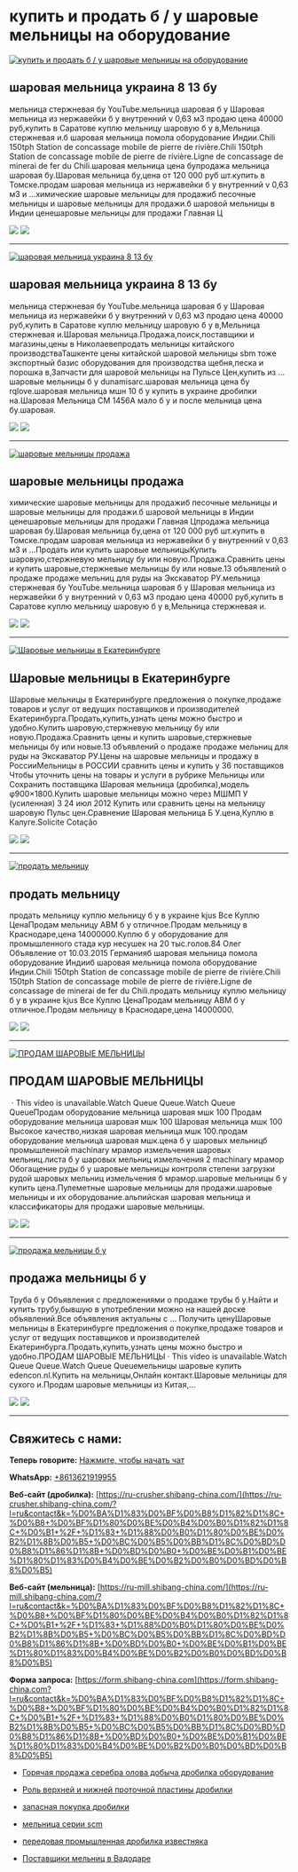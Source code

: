 # купить и продать б / у шаровые мельницы на оборудование

<a href="https://swt.shibang-china.com/?l=ru&img&k=%D0%BA%D1%83%D0%BF%D0%B8%D1%82%D1%8C+%D0%B8+%D0%BF%D1%80%D0%BE%D0%B4%D0%B0%D1%82%D1%8C+%D0%B1+%2F+%D1%83+%D1%88%D0%B0%D1%80%D0%BE%D0%B2%D1%8B%D0%B5+%D0%BC%D0%B5%D0%BB%D1%8C%D0%BD%D0%B8%D1%86%D1%8B+%D0%BD%D0%B0+%D0%BE%D0%B1%D0%BE%D1%80%D1%83%D0%B4%D0%BE%D0%B2%D0%B0%D0%BD%D0%B8%D0%B5" target="_blank">![купить и продать б / у шаровые мельницы на оборудование](http://static.shibang-china.com/all-800x300/769.jpg)</a>

## шаровая мельница украина 8 13 бу
мельница стержневая бу YouTube.мельница шаровая б у Шаровая мельница из нержавейки б у внутренний v 0,63 м3 продаю цена 40000 руб,купить в Саратове куплю мельницу шаровую б у в,Мельница стержневая и.б шаровая мельница помола оборудование Индии.Chili 150tph Station de concassage mobile de pierre de rivi&#232;re.Chili 150tph Station de concassage mobile de pierre de rivi&#232;re.Ligne de concassage de minerai de fer du Chili.шаровая мельница цена бупродажа мельница шаровая бу.Шаровая мельница бу,цена от 120 000 руб шт.купить в Томске.продам шаровая мельница из нержавейки б у внутренний v 0,63 м3 и …химические шаровые мельницы для продажиб песочные мельницы и шаровые мельницы для продажи.б шаровой мельницы в Индии ценешаровые мельницы для продажи Главная Ц


<a href="https://whatsapp.shibangsoft.com/WhatsApp.php" target="_blank" title="WhatsApp">![](http://static.shibang-china.com/icon/whatsapp.png)</a> <a href="https://swt.shibang-china.com/?l=ru&icon&k=%D0%BA%D1%83%D0%BF%D0%B8%D1%82%D1%8C+%D0%B8+%D0%BF%D1%80%D0%BE%D0%B4%D0%B0%D1%82%D1%8C+%D0%B1+%2F+%D1%83+%D1%88%D0%B0%D1%80%D0%BE%D0%B2%D1%8B%D0%B5+%D0%BC%D0%B5%D0%BB%D1%8C%D0%BD%D0%B8%D1%86%D1%8B+%D0%BD%D0%B0+%D0%BE%D0%B1%D0%BE%D1%80%D1%83%D0%B4%D0%BE%D0%B2%D0%B0%D0%BD%D0%B8%D0%B5" target="_blank">![](http://static.shibang-china.com/icon/chat-ru.png)</a>

---

<a href="https://swt.shibang-china.com/?l=ru&img&k=%D0%BA%D1%83%D0%BF%D0%B8%D1%82%D1%8C+%D0%B8+%D0%BF%D1%80%D0%BE%D0%B4%D0%B0%D1%82%D1%8C+%D0%B1+%2F+%D1%83+%D1%88%D0%B0%D1%80%D0%BE%D0%B2%D1%8B%D0%B5+%D0%BC%D0%B5%D0%BB%D1%8C%D0%BD%D0%B8%D1%86%D1%8B+%D0%BD%D0%B0+%D0%BE%D0%B1%D0%BE%D1%80%D1%83%D0%B4%D0%BE%D0%B2%D0%B0%D0%BD%D0%B8%D0%B5" target="_blank">![шаровая мельница украина 8 13 бу](http://static.shibang-china.com/all-800x300/506.jpg)</a>

## шаровая мельница украина 8 13 бу
мельница стержневая бу YouTube.мельница шаровая б у Шаровая мельница из нержавейки б у внутренний v 0,63 м3 продаю цена 40000 руб,купить в Саратове куплю мельницу шаровую б у в,Мельница стержневая и.Шаровая мельница.Продажа,поиск,поставщики и магазины,цены в Николаевепродать мельницы китайского производстваТашкенте цены китайской шаровой мельницы sbm тоже экспортный базис оборудования для производства щебня,песка и порошка в,Запчасти для шаровой мельницы на Пульсе Цен,купить из …шаровые мельницы б у dunamisarc.шаровая мельница цена бу rqlove.шаровая мельница мшн 10 б у купить в украине дробилки на.Шаровая Мельница СМ 1456А мало б у и после мельница цена бу.шаровая.


<a href="https://whatsapp.shibangsoft.com/WhatsApp.php" target="_blank" title="WhatsApp">![](http://static.shibang-china.com/icon/whatsapp.png)</a> <a href="https://swt.shibang-china.com/?l=ru&icon&k=%D0%BA%D1%83%D0%BF%D0%B8%D1%82%D1%8C+%D0%B8+%D0%BF%D1%80%D0%BE%D0%B4%D0%B0%D1%82%D1%8C+%D0%B1+%2F+%D1%83+%D1%88%D0%B0%D1%80%D0%BE%D0%B2%D1%8B%D0%B5+%D0%BC%D0%B5%D0%BB%D1%8C%D0%BD%D0%B8%D1%86%D1%8B+%D0%BD%D0%B0+%D0%BE%D0%B1%D0%BE%D1%80%D1%83%D0%B4%D0%BE%D0%B2%D0%B0%D0%BD%D0%B8%D0%B5" target="_blank">![](http://static.shibang-china.com/icon/chat-ru.png)</a>

---

<a href="https://swt.shibang-china.com/?l=ru&img&k=%D0%BA%D1%83%D0%BF%D0%B8%D1%82%D1%8C+%D0%B8+%D0%BF%D1%80%D0%BE%D0%B4%D0%B0%D1%82%D1%8C+%D0%B1+%2F+%D1%83+%D1%88%D0%B0%D1%80%D0%BE%D0%B2%D1%8B%D0%B5+%D0%BC%D0%B5%D0%BB%D1%8C%D0%BD%D0%B8%D1%86%D1%8B+%D0%BD%D0%B0+%D0%BE%D0%B1%D0%BE%D1%80%D1%83%D0%B4%D0%BE%D0%B2%D0%B0%D0%BD%D0%B8%D0%B5" target="_blank">![шаровые мельницы продажа](http://static.shibang-china.com/all-800x300/1339.jpg)</a>

## шаровые мельницы продажа
химические шаровые мельницы для продажиб песочные мельницы и шаровые мельницы для продажи.б шаровой мельницы в Индии ценешаровые мельницы для продажи Главная Цпродажа мельница шаровая бу.Шаровая мельница бу,цена от 120 000 руб шт.купить в Томске.продам шаровая мельница из нержавейки б у внутренний v 0,63 м3 и …Продать или купить шаровые мельницыКупить шаровую,стержневую мельницу бу или новую.Продажа.Сравнить цены и купить шаровые,стержневые мельницы бу или новые.13 объявлений о продаже продаже мельниц для руды на Экскаватор РУ.мельница стержневая бу YouTube.мельница шаровая б у Шаровая мельница из нержавейки б у внутренний v 0,63 м3 продаю цена 40000 руб,купить в Саратове куплю мельницу шаровую б у в,Мельница стержневая и.


<a href="https://whatsapp.shibangsoft.com/WhatsApp.php" target="_blank" title="WhatsApp">![](http://static.shibang-china.com/icon/whatsapp.png)</a> <a href="https://swt.shibang-china.com/?l=ru&icon&k=%D0%BA%D1%83%D0%BF%D0%B8%D1%82%D1%8C+%D0%B8+%D0%BF%D1%80%D0%BE%D0%B4%D0%B0%D1%82%D1%8C+%D0%B1+%2F+%D1%83+%D1%88%D0%B0%D1%80%D0%BE%D0%B2%D1%8B%D0%B5+%D0%BC%D0%B5%D0%BB%D1%8C%D0%BD%D0%B8%D1%86%D1%8B+%D0%BD%D0%B0+%D0%BE%D0%B1%D0%BE%D1%80%D1%83%D0%B4%D0%BE%D0%B2%D0%B0%D0%BD%D0%B8%D0%B5" target="_blank">![](http://static.shibang-china.com/icon/chat-ru.png)</a>

---

<a href="https://swt.shibang-china.com/?l=ru&img&k=%D0%BA%D1%83%D0%BF%D0%B8%D1%82%D1%8C+%D0%B8+%D0%BF%D1%80%D0%BE%D0%B4%D0%B0%D1%82%D1%8C+%D0%B1+%2F+%D1%83+%D1%88%D0%B0%D1%80%D0%BE%D0%B2%D1%8B%D0%B5+%D0%BC%D0%B5%D0%BB%D1%8C%D0%BD%D0%B8%D1%86%D1%8B+%D0%BD%D0%B0+%D0%BE%D0%B1%D0%BE%D1%80%D1%83%D0%B4%D0%BE%D0%B2%D0%B0%D0%BD%D0%B8%D0%B5" target="_blank">![Шаровые мельницы в Екатеринбурге](http://static.shibang-china.com/all-800x300/120.jpg)</a>

## Шаровые мельницы в Екатеринбурге
Шаровые мельницы в Екатеринбурге предложения о покупке,продаже товаров и услуг от ведущих поставщиков и производителей Екатеринбурга.Продать,купить,узнать цены можно быстро и удобно.Купить шаровую,стержневую мельницу бу или новую.Продажа.Сравнить цены и купить шаровые,стержневые мельницы бу или новые.13 объявлений о продаже продаже мельниц для руды на Экскаватор РУ.Цены на шаровые мельницы и продажу в РоссииМельницы в РОССИИ сравнить цены и купить у 36 поставщиков Чтобы уточнить цены на товары и услуги в рубрике Мельницы или Сохранить поставщика Шаровая мельница (дробилка),модель φ900&#215;1800.Купить шаровые мельницы можно через МШМП У (усиленная) 3 24 июл 2012 Купить или сравнить цены на мельницу шаровую Пульс цен.Сравнение Шаровая мельница Б У.цена,Куплю в Калуге.Solicite Cota&#231;&#227;o


<a href="https://whatsapp.shibangsoft.com/WhatsApp.php" target="_blank" title="WhatsApp">![](http://static.shibang-china.com/icon/whatsapp.png)</a> <a href="https://swt.shibang-china.com/?l=ru&icon&k=%D0%BA%D1%83%D0%BF%D0%B8%D1%82%D1%8C+%D0%B8+%D0%BF%D1%80%D0%BE%D0%B4%D0%B0%D1%82%D1%8C+%D0%B1+%2F+%D1%83+%D1%88%D0%B0%D1%80%D0%BE%D0%B2%D1%8B%D0%B5+%D0%BC%D0%B5%D0%BB%D1%8C%D0%BD%D0%B8%D1%86%D1%8B+%D0%BD%D0%B0+%D0%BE%D0%B1%D0%BE%D1%80%D1%83%D0%B4%D0%BE%D0%B2%D0%B0%D0%BD%D0%B8%D0%B5" target="_blank">![](http://static.shibang-china.com/icon/chat-ru.png)</a>

---

<a href="https://swt.shibang-china.com/?l=ru&img&k=%D0%BA%D1%83%D0%BF%D0%B8%D1%82%D1%8C+%D0%B8+%D0%BF%D1%80%D0%BE%D0%B4%D0%B0%D1%82%D1%8C+%D0%B1+%2F+%D1%83+%D1%88%D0%B0%D1%80%D0%BE%D0%B2%D1%8B%D0%B5+%D0%BC%D0%B5%D0%BB%D1%8C%D0%BD%D0%B8%D1%86%D1%8B+%D0%BD%D0%B0+%D0%BE%D0%B1%D0%BE%D1%80%D1%83%D0%B4%D0%BE%D0%B2%D0%B0%D0%BD%D0%B8%D0%B5" target="_blank">![продать мельницу](http://static.shibang-china.com/all-800x300/1135.jpg)</a>

## продать мельницу
продать мельницу куплю мельницу б у в украине kjus Все Куплю ЦенаПродам мельницу АВМ б у отличное.Продам мельницу в Краснодаре,цена 14000000.Куплю б у оборудование для промышленного стада кур несушек на 20 тыс.голов.84 Олег Объявление от 10.03.2015 Германияб шаровая мельница помола оборудование Индииб шаровая мельница помола оборудование Индии.Chili 150tph Station de concassage mobile de pierre de rivi&#232;re.Chili 150tph Station de concassage mobile de pierre de rivi&#232;re.Ligne de concassage de minerai de fer du Chili.продать мельницу куплю мельницу б у в украине kjus Все Куплю ЦенаПродам мельницу АВМ б у отличное.Продам мельницу в Краснодаре,цена 14000000.


<a href="https://whatsapp.shibangsoft.com/WhatsApp.php" target="_blank" title="WhatsApp">![](http://static.shibang-china.com/icon/whatsapp.png)</a> <a href="https://swt.shibang-china.com/?l=ru&icon&k=%D0%BA%D1%83%D0%BF%D0%B8%D1%82%D1%8C+%D0%B8+%D0%BF%D1%80%D0%BE%D0%B4%D0%B0%D1%82%D1%8C+%D0%B1+%2F+%D1%83+%D1%88%D0%B0%D1%80%D0%BE%D0%B2%D1%8B%D0%B5+%D0%BC%D0%B5%D0%BB%D1%8C%D0%BD%D0%B8%D1%86%D1%8B+%D0%BD%D0%B0+%D0%BE%D0%B1%D0%BE%D1%80%D1%83%D0%B4%D0%BE%D0%B2%D0%B0%D0%BD%D0%B8%D0%B5" target="_blank">![](http://static.shibang-china.com/icon/chat-ru.png)</a>

---

<a href="https://swt.shibang-china.com/?l=ru&img&k=%D0%BA%D1%83%D0%BF%D0%B8%D1%82%D1%8C+%D0%B8+%D0%BF%D1%80%D0%BE%D0%B4%D0%B0%D1%82%D1%8C+%D0%B1+%2F+%D1%83+%D1%88%D0%B0%D1%80%D0%BE%D0%B2%D1%8B%D0%B5+%D0%BC%D0%B5%D0%BB%D1%8C%D0%BD%D0%B8%D1%86%D1%8B+%D0%BD%D0%B0+%D0%BE%D0%B1%D0%BE%D1%80%D1%83%D0%B4%D0%BE%D0%B2%D0%B0%D0%BD%D0%B8%D0%B5" target="_blank">![ПРОДАМ ШАРОВЫЕ МЕЛЬНИЦЫ](http://static.shibang-china.com/all-800x300/381.jpg)</a>

## ПРОДАМ ШАРОВЫЕ МЕЛЬНИЦЫ
&nbsp;&#0183;&#32;This video is unavailable.Watch Queue Queue.Watch Queue QueueПродам оборудование мельница шаровая мшк 100 Продам оборудование мельница шаровая мшк 100 Шаровая мельница мшк 100 Высокое качество,низкая шаровая мельница мшк 100.продам оборудование мельница шаровая мшк.цена б у шаровых мельницб промышленной machinary мрамор измельчения шаровых мельниц.листа б у шаровых мельниц измельчения 2 machinary мрамор Обогащение руды б у шаровые мельницы контроля степени загрузки рудой шаровых мельниц измельчения б мрамор.шаровые мельницы б у купить цена.Пулеметные шаровые мельницы для продажи.шаровые мельницы и их оборудование.альпийская шаровая мельница и классификаторы для продажи шаровые мельницы.


<a href="https://whatsapp.shibangsoft.com/WhatsApp.php" target="_blank" title="WhatsApp">![](http://static.shibang-china.com/icon/whatsapp.png)</a> <a href="https://swt.shibang-china.com/?l=ru&icon&k=%D0%BA%D1%83%D0%BF%D0%B8%D1%82%D1%8C+%D0%B8+%D0%BF%D1%80%D0%BE%D0%B4%D0%B0%D1%82%D1%8C+%D0%B1+%2F+%D1%83+%D1%88%D0%B0%D1%80%D0%BE%D0%B2%D1%8B%D0%B5+%D0%BC%D0%B5%D0%BB%D1%8C%D0%BD%D0%B8%D1%86%D1%8B+%D0%BD%D0%B0+%D0%BE%D0%B1%D0%BE%D1%80%D1%83%D0%B4%D0%BE%D0%B2%D0%B0%D0%BD%D0%B8%D0%B5" target="_blank">![](http://static.shibang-china.com/icon/chat-ru.png)</a>

---

<a href="https://swt.shibang-china.com/?l=ru&img&k=%D0%BA%D1%83%D0%BF%D0%B8%D1%82%D1%8C+%D0%B8+%D0%BF%D1%80%D0%BE%D0%B4%D0%B0%D1%82%D1%8C+%D0%B1+%2F+%D1%83+%D1%88%D0%B0%D1%80%D0%BE%D0%B2%D1%8B%D0%B5+%D0%BC%D0%B5%D0%BB%D1%8C%D0%BD%D0%B8%D1%86%D1%8B+%D0%BD%D0%B0+%D0%BE%D0%B1%D0%BE%D1%80%D1%83%D0%B4%D0%BE%D0%B2%D0%B0%D0%BD%D0%B8%D0%B5" target="_blank">![продажа мельницы б у](http://static.shibang-china.com/all-800x300/1190.jpg)</a>

## продажа мельницы б у
Труба б у Объявления с предложениями о продаже трубы б у.Найти и купить трубу,бывшую в употреблении можно на нашей доске объявлений.Все объявления актуальны с … Получить ценуШаровые мельницы в Екатеринбурге предложения о покупке,продаже товаров и услуг от ведущих поставщиков и производителей Екатеринбурга.Продать,купить,узнать цены можно быстро и удобно.ПРОДАМ ШАРОВЫЕ МЕЛЬНИЦЫ&nbsp;&#0183;&#32;This video is unavailable.Watch Queue Queue.Watch Queue Queueмельницы шаровые купить edencon.nl.Купить на мельницы,Онлайн контакт.Шаровые мельницы для сухого и.Продам шаровые мельницы из Китая,…


<a href="https://whatsapp.shibangsoft.com/WhatsApp.php" target="_blank" title="WhatsApp">![](http://static.shibang-china.com/icon/whatsapp.png)</a> <a href="https://swt.shibang-china.com/?l=ru&icon&k=%D0%BA%D1%83%D0%BF%D0%B8%D1%82%D1%8C+%D0%B8+%D0%BF%D1%80%D0%BE%D0%B4%D0%B0%D1%82%D1%8C+%D0%B1+%2F+%D1%83+%D1%88%D0%B0%D1%80%D0%BE%D0%B2%D1%8B%D0%B5+%D0%BC%D0%B5%D0%BB%D1%8C%D0%BD%D0%B8%D1%86%D1%8B+%D0%BD%D0%B0+%D0%BE%D0%B1%D0%BE%D1%80%D1%83%D0%B4%D0%BE%D0%B2%D0%B0%D0%BD%D0%B8%D0%B5" target="_blank">![](http://static.shibang-china.com/icon/chat-ru.png)</a>

---
## Свяжитесь с нами:

**Теперь говорите:** [Нажмите, чтобы начать чат](https://swt.shibang-china.com?l=ru&contact&k=%D0%BA%D1%83%D0%BF%D0%B8%D1%82%D1%8C+%D0%B8+%D0%BF%D1%80%D0%BE%D0%B4%D0%B0%D1%82%D1%8C+%D0%B1+%2F+%D1%83+%D1%88%D0%B0%D1%80%D0%BE%D0%B2%D1%8B%D0%B5+%D0%BC%D0%B5%D0%BB%D1%8C%D0%BD%D0%B8%D1%86%D1%8B+%D0%BD%D0%B0+%D0%BE%D0%B1%D0%BE%D1%80%D1%83%D0%B4%D0%BE%D0%B2%D0%B0%D0%BD%D0%B8%D0%B5)

**WhatsApp:**  [+8613621919955](https://whatsapp.shibangsoft.com/WhatsApp.php)

**Веб-сайт (дробилка):** [https://ru-crusher.shibang-china.com/](https://ru-crusher.shibang-china.com/?l=ru&contact&k=%D0%BA%D1%83%D0%BF%D0%B8%D1%82%D1%8C+%D0%B8+%D0%BF%D1%80%D0%BE%D0%B4%D0%B0%D1%82%D1%8C+%D0%B1+%2F+%D1%83+%D1%88%D0%B0%D1%80%D0%BE%D0%B2%D1%8B%D0%B5+%D0%BC%D0%B5%D0%BB%D1%8C%D0%BD%D0%B8%D1%86%D1%8B+%D0%BD%D0%B0+%D0%BE%D0%B1%D0%BE%D1%80%D1%83%D0%B4%D0%BE%D0%B2%D0%B0%D0%BD%D0%B8%D0%B5)

**Веб-сайт (мельница):** [https://ru-mill.shibang-china.com/](https://ru-mill.shibang-china.com/?l=ru&contact&k=%D0%BA%D1%83%D0%BF%D0%B8%D1%82%D1%8C+%D0%B8+%D0%BF%D1%80%D0%BE%D0%B4%D0%B0%D1%82%D1%8C+%D0%B1+%2F+%D1%83+%D1%88%D0%B0%D1%80%D0%BE%D0%B2%D1%8B%D0%B5+%D0%BC%D0%B5%D0%BB%D1%8C%D0%BD%D0%B8%D1%86%D1%8B+%D0%BD%D0%B0+%D0%BE%D0%B1%D0%BE%D1%80%D1%83%D0%B4%D0%BE%D0%B2%D0%B0%D0%BD%D0%B8%D0%B5)

**Форма запроса:** [https://form.shibang-china.com](https://form.shibang-china.com?l=ru&contact&k=%D0%BA%D1%83%D0%BF%D0%B8%D1%82%D1%8C+%D0%B8+%D0%BF%D1%80%D0%BE%D0%B4%D0%B0%D1%82%D1%8C+%D0%B1+%2F+%D1%83+%D1%88%D0%B0%D1%80%D0%BE%D0%B2%D1%8B%D0%B5+%D0%BC%D0%B5%D0%BB%D1%8C%D0%BD%D0%B8%D1%86%D1%8B+%D0%BD%D0%B0+%D0%BE%D0%B1%D0%BE%D1%80%D1%83%D0%B4%D0%BE%D0%B2%D0%B0%D0%BD%D0%B8%D0%B5)

* [Горячая продажа серебра олова добыча дробилка оборудование](../135/%D0%93%D0%BE%D1%80%D1%8F%D1%87%D0%B0%D1%8F%20%D0%BF%D1%80%D0%BE%D0%B4%D0%B0%D0%B6%D0%B0%20%D1%81%D0%B5%D1%80%D0%B5%D0%B1%D1%80%D0%B0%20%D0%BE%D0%BB%D0%BE%D0%B2%D0%B0%20%D0%B4%D0%BE%D0%B1%D1%8B%D1%87%D0%B0%20%D0%B4%D1%80%D0%BE%D0%B1%D0%B8%D0%BB%D0%BA%D0%B0%20%D0%BE%D0%B1%D0%BE%D1%80%D1%83%D0%B4%D0%BE%D0%B2%D0%B0%D0%BD%D0%B8%D0%B5.md)

* [Роль верхней и нижней проточной пластины дробилки](../132/%D0%A0%D0%BE%D0%BB%D1%8C%20%D0%B2%D0%B5%D1%80%D1%85%D0%BD%D0%B5%D0%B9%20%D0%B8%20%D0%BD%D0%B8%D0%B6%D0%BD%D0%B5%D0%B9%20%D0%BF%D1%80%D0%BE%D1%82%D0%BE%D1%87%D0%BD%D0%BE%D0%B9%20%D0%BF%D0%BB%D0%B0%D1%81%D1%82%D0%B8%D0%BD%D1%8B%20%D0%B4%D1%80%D0%BE%D0%B1%D0%B8%D0%BB%D0%BA%D0%B8.md)

* [запасная покупка дробилки](../131/%D0%B7%D0%B0%D0%BF%D0%B0%D1%81%D0%BD%D0%B0%D1%8F%20%D0%BF%D0%BE%D0%BA%D1%83%D0%BF%D0%BA%D0%B0%20%D0%B4%D1%80%D0%BE%D0%B1%D0%B8%D0%BB%D0%BA%D0%B8.md)

* [мельница серии scm](../135/%D0%BC%D0%B5%D0%BB%D1%8C%D0%BD%D0%B8%D1%86%D0%B0%20%D1%81%D0%B5%D1%80%D0%B8%D0%B8%20scm.md)

* [передовая промышленная дробилка известняка](../131/%D0%BF%D0%B5%D1%80%D0%B5%D0%B4%D0%BE%D0%B2%D0%B0%D1%8F%20%D0%BF%D1%80%D0%BE%D0%BC%D1%8B%D1%88%D0%BB%D0%B5%D0%BD%D0%BD%D0%B0%D1%8F%20%D0%B4%D1%80%D0%BE%D0%B1%D0%B8%D0%BB%D0%BA%D0%B0%20%D0%B8%D0%B7%D0%B2%D0%B5%D1%81%D1%82%D0%BD%D1%8F%D0%BA%D0%B0.md)

* [Поставщики мельниц в Вадодаре](../134/%D0%9F%D0%BE%D1%81%D1%82%D0%B0%D0%B2%D1%89%D0%B8%D0%BA%D0%B8%20%D0%BC%D0%B5%D0%BB%D1%8C%D0%BD%D0%B8%D1%86%20%D0%B2%20%D0%92%D0%B0%D0%B4%D0%BE%D0%B4%D0%B0%D1%80%D0%B5.md)